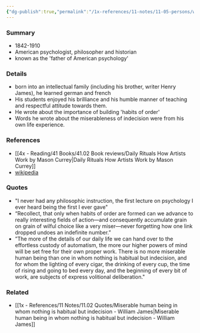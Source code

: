```yaml
---
{"dg-publish":true,"permalink":"/1x-references/11-notes/11-05-persons/william-james/","title":"William James","dgShowBacklinks":false}
---
```



### Summary
- 1842-1910
- American psychologist, philosopher and historian
- known as the 'father of American psychology'

### Details
- born into an intellectual family (including his brother, writer Henry James), he learned german and french
- His students enjoyed his brilliance and his humble manner of teaching and respectful attitude towards them.
- He wrote about the importance of building 'habits of order'
- Words he wrote about the miserableness of indecision were from his own life experience.

### References
- [[4x - Reading/41 Books/41.02 Book reviews/Daily Rituals How Artists Work by Mason Currey\|Daily Rituals How Artists Work by Mason Currey]]
- [wikipedia](https://en.wikipedia.org/wiki/William_James)

### Quotes
- "I never had any philosophic instruction, the first lecture on psychology I ever heard being the first I ever gave"
- “Recollect, that only when habits of order are formed can we advance to really interesting fields of action—and consequently accumulate grain on grain of wilful choice like a very miser—never forgetting how one link dropped undoes an indefinite number.” 
- ”The more of the details of our daily life we can hand over to the effortless custody of automatism, the more our higher powers of mind will be set free for their own proper work. There is no more miserable human being than one in whom nothing is habitual but indecision, and for whom the lighting of every cigar, the drinking of every cup, the time of rising and going to bed every day, and the beginning of every bit of work, are subjects of express volitional deliberation." 

### Related
- [[1x - References/11 Notes/11.02 Quotes/Miserable human being in whom nothing is habitual but indecision - William James\|Miserable human being in whom nothing is habitual but indecision - William James]]
